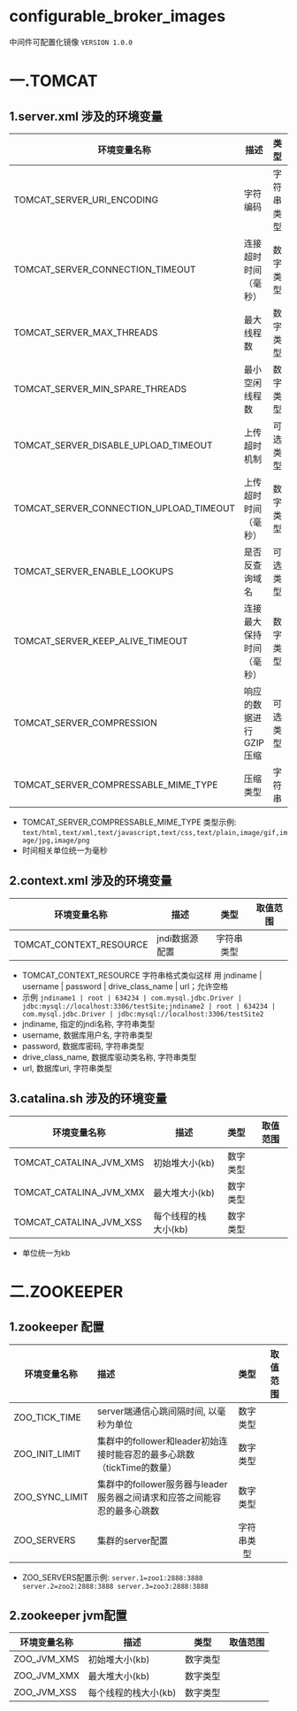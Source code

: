 # configurable_broker_images
中间件可配置化镜像
    `VERSION 1.0.0`
# 一.TOMCAT

## 1.server.xml 涉及的环境变量

| 环境变量名称        |   描述    |  类型  |  取值范围
| --------   | -----   | :----: | :----: |
| TOMCAT_SERVER_URI_ENCODING        | 字符编码      |   字符串类型    |  UTF8/GBK/ISO-8859-1 |
| TOMCAT_SERVER_CONNECTION_TIMEOUT        | 连接超时时间（毫秒）     |   数字类型    |   |
| TOMCAT_SERVER_MAX_THREADS        | 最大线程数      |   数字类型    |   |
| TOMCAT_SERVER_MIN_SPARE_THREADS        | 最小空闲线程数      |   数字类型    |   |
| TOMCAT_SERVER_DISABLE_UPLOAD_TIMEOUT        | 上传超时机制      |   可选类型    |  false/true |
| TOMCAT_SERVER_CONNECTION_UPLOAD_TIMEOUT        | 上传超时时间（毫秒）     |   数字类型    |   |
| TOMCAT_SERVER_ENABLE_LOOKUPS        | 是否反查询域名      |   可选类型     |  false/true |
| TOMCAT_SERVER_KEEP_ALIVE_TIMEOUT        | 连接最大保持时间（毫秒）      |   数字类型    |   |
| TOMCAT_SERVER_COMPRESSION        | 响应的数据进行 GZIP 压缩       |   可选类型    | off/on/force |
| TOMCAT_SERVER_COMPRESSABLE_MIME_TYPE        | 压缩类型      |   字符串    |    |

* TOMCAT_SERVER_COMPRESSABLE_MIME_TYPE 类型示例: `text/html,text/xml,text/javascript,text/css,text/plain,image/gif,image/jpg,image/png`
* 时间相关单位统一为毫秒

## 2.context.xml 涉及的环境变量

| 环境变量名称        |   描述    |  类型  |  取值范围
| --------   | -----   | :----: | :----: |
| TOMCAT_CONTEXT_RESOURCE        | jndi数据源配置      |   字符串类型    |   |

* TOMCAT_CONTEXT_RESOURCE 字符串格式类似这样 用 jndiname | username | password | drive_class_name | url；允许空格
* 示例 `jndiname1 | root | 634234 | com.mysql.jdbc.Driver | jdbc:mysql://localhost:3306/testSite;jndiname2 | root | 634234 | com.mysql.jdbc.Driver | jdbc:mysql://localhost:3306/testSite2`
* jndiname, 指定的jndi名称, 字符串类型
* username, 数据库用户名, 字符串类型
* password, 数据库密码, 字符串类型
* drive_class_name, 数据库驱动类名称, 字符串类型
* url, 数据库uri, 字符串类型


## 3.catalina.sh 涉及的环境变量

| 环境变量名称        |   描述    |  类型  |  取值范围
| --------   | -----   | :----: | :----: |
| TOMCAT_CATALINA_JVM_XMS        | 初始堆大小(kb)      |   数字类型    |   |
| TOMCAT_CATALINA_JVM_XMX        | 最大堆大小(kb)      |   数字类型    |   |
| TOMCAT_CATALINA_JVM_XSS        | 每个线程的栈大小(kb)      |   数字类型    |   |
* 单位统一为kb

# 二.ZOOKEEPER

## 1.zookeeper 配置
| 环境变量名称        |   描述    |  类型  |  取值范围
| --------   | :-----   | :----: | :----: |
| ZOO_TICK_TIME        | server端通信心跳间隔时间, 以毫秒为单位      |   数字类型    |   |
| ZOO_INIT_LIMIT        | 集群中的follower和leader初始连接时能容忍的最多心跳数（tickTime的数量）     |   数字类型    |   |
| ZOO_SYNC_LIMIT        | 集群中的follower服务器与leader服务器之间请求和应答之间能容忍的最多心跳数   |   数字类型    |   |
| ZOO_SERVERS        | 集群的server配置      |   字符串类型    |   |

* ZOO_SERVERS配置示例: `server.1=zoo1:2888:3888 server.2=zoo2:2888:3888 server.3=zoo3:2888:3888`

## 2.zookeeper jvm配置
| 环境变量名称        |   描述    |  类型  |  取值范围
| --------   | -----   | :----: | :----: |
| ZOO_JVM_XMS        | 初始堆大小(kb)      |   数字类型    |   |
| ZOO_JVM_XMX        | 最大堆大小(kb)      |   数字类型    |   |
| ZOO_JVM_XSS        | 每个线程的栈大小(kb)      |   数字类型    |   |